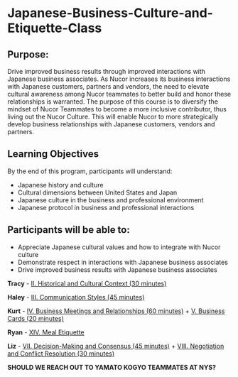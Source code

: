 # Japanese-Business-Culture-and-Etiquette-Class

## Purpose:
Drive improved business results through improved interactions with Japanese business associates.  As Nucor increases its business interactions with Japanese customers, partners and vendors, the need to elevate cultural awareness among Nucor teammates to better build and honor these relationships is warranted.  The purpose of this course is to diversify the mindset of Nucor Teammates to become a more inclusive contributor, thus living out the Nucor Culture.  This will enable Nucor to more strategically develop business relationships with Japanese customers, vendors and partners. 
  
## Learning Objectives
By the end of this program, participants will understand:
- Japanese history and culture 
- Cultural dimensions between United States and Japan 
- Japanese culture in the business and professional environment
- Japanese protocol in business and professional interactions

## Participants will be able to:
- Appreciate Japanese cultural values and how to integrate with Nucor culture
- Demonstrate respect in interactions with Japanese business associates
- Drive improved business results with Japanese business associates


**Tracy** - [II. Historical and Cultural Context (30 minutes)](https://github.com/rgauvin630/Japanese-Business-Culture-and-Etiquette-Class/blob/main/II.%20Historical%20and%20Cultural%20Context%20(30%20minutes).md)

**Haley** - [III. Communication Styles (45 minutes)](https://github.com/rgauvin630/Japanese-Business-Culture-and-Etiquette-Class/blob/main/III.%20Communication%20Styles%20(45%20minutes).md)

**Kurt** - [IV. Business Meetings and Relationships (60 minutes)](https://github.com/rgauvin630/Japanese-Business-Culture-and-Etiquette-Class/blob/main/IV.%20Business%20Meetings%20and%20Relationships%20(60%20minutes).md) + [V. Business Cards (20 minutes)](https://github.com/rgauvin630/Japanese-Business-Culture-and-Etiquette-Class/blob/main/V.%20Business%20Cards%20(20%20minutes).md)

**Ryan** - [XIV. Meal Etiquette](https://github.com/rgauvin630/Japanese-Business-Culture-and-Etiquette-Class/blob/main/XIV.%20Meal%20Etiquette.md)

**Liz** - [VII. Decision-Making and Consensus (45 minutes)](https://github.com/rgauvin630/Japanese-Business-Culture-and-Etiquette-Class/blob/main/VII.%20Decision-Making%20and%20Consensus%20(45%20minutes).md) + [VIII. Negotiation and Conflict Resolution (30 minutes)](https://github.com/rgauvin630/Japanese-Business-Culture-and-Etiquette-Class/blob/main/VIII.%20Negotiation%20and%20Conflict%20Resolution%20(30%20minutes).md)
 
**SHOULD WE REACH OUT TO YAMATO KOGYO TEAMMATES AT NYS?**
